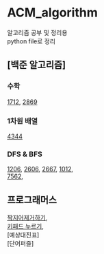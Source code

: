 # ACM_algorithm
알고리즘 공부 및 정리용  
python file로 정리  
## [백준 알고리즘]

### 수학
[1712](https://github.com/dev-swi2021/ACM_algorithm/blob/main/1712.py),
[2869](https://github.com/dev-swi2021/ACM_algorithm/blob/main/2869.py)  


### 1차원 배열  
[4344](https://github.com/dev-swi2021/ACM_algorithm/blob/main/4344.py)  

### DFS & BFS  
[1206](https://github.com/dev-swi2021/ACM_algorithm/blob/main/1206.py),
[2606](https://github.com/dev-swi2021/ACM_algorithm/blob/main/2606.py),
[2667](https://github.com/dev-swi2021/ACM_algorithm/blob/main/2667.py),
[1012](https://github.com/dev-swi2021/ACM_algorithm/blob/main/1012.py),  
[7562](https://github.com/dev-swi2021/ACM_algorithm/blob/main/7562.py),  


## 프로그래머스  
[짝지어제거하기](https://github.com/dev-swi2021/algorithm/blob/main/programmers_0211.py),  
[키패드 누르기](https://github.com/dev-swi2021/algorithm/blob/main/programmers_0212.py),  
[예상대진표]  
[단어퍼즐]  
